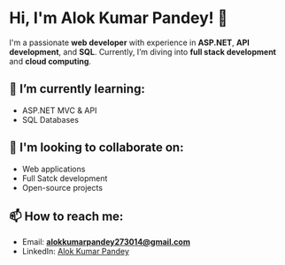 
# Hi, I'm Alok Kumar Pandey! 👋

I'm a passionate **web developer** with experience in **ASP.NET**, **API development**, and **SQL**. Currently, I’m diving into **full stack development** and **cloud computing**.

## 🌱 I’m currently learning:
- ASP.NET MVC & API
- SQL Databases

## 💞️ I'm looking to collaborate on:
- Web applications
- Full Satck development
- Open-source projects

## 📫 How to reach me:
- Email: **alokkumarpandey273014@gmail.com**  
- LinkedIn: [Alok Kumar Pandey](https://www.linkedin.com/in/akp983730)
